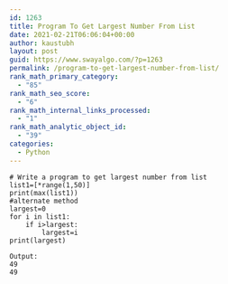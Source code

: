 ```yaml
---
id: 1263
title: Program To Get Largest Number From List
date: 2021-02-21T06:06:04+00:00
author: kaustubh
layout: post
guid: https://www.swayalgo.com/?p=1263
permalink: /program-to-get-largest-number-from-list/
rank_math_primary_category:
  - "85"
rank_math_seo_score:
  - "6"
rank_math_internal_links_processed:
  - "1"
rank_math_analytic_object_id:
  - "39"
categories:
  - Python
---
```

<pre class="wp-block-code"><code># Write a program to get largest number from list
list1=&#91;*range(1,50)]
print(max(list1))
#alternate method
largest=0
for i in list1:
    if i>largest:
        largest=i
print(largest)</code></pre>

<pre class="wp-block-code"><code>Output:
49
49</code></pre>